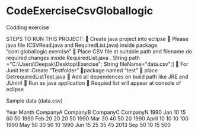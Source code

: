 CodeExerciseCsvGloballogic
==========================

Codding exercise



STEPS TO RUN THIS PROJECT:
	Create java project into eclipse
	Please  java file (CSVRead.java and RequiredList.java) inside package “com.globallogic.exercise”
	Place CSV file at suitable path and filename do required changes inside RequiredList.java .	
                  String path ="C:\\Users\\Deepak\\Desktop\\Exercise";
			String fileName="data.csv";]
	For Junit test :Create “Testfolder” package named “test”  place GetrequiredListTest.java
	Add all dependences  on build path like JRE  and JUnit4
	Run as java application 
	Requied list will  appear at console of eclipse 

Sample data (data.csv)

Year	Month	CompanyA	CompanyB	CompanyC	CompanyN
1990	Jan	10	15	60	50
1990	Feb	20	20	20	50
1990	Mar	30	40	50	20
1990	April	10	10	10	100
1990	May	50	30	50	10
1990	Jun	15	25	35	45
2013	Sep	50	10	15	500
